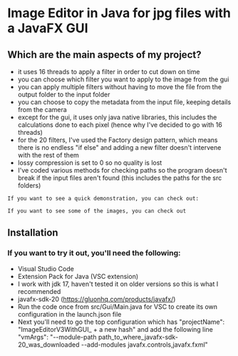 # Image Editor in Java for jpg files with a JavaFX GUI

## Which are the main aspects of my project?

- it uses 16 threads to apply a filter in order to cut down on time
- you can choose which filter you want to apply to the image from the gui
- you can apply multiple filters without having to move the file from the output folder to the input folder
- you can choose to copy the metadata from the input file, keeping details from the camera
- except for the gui, it uses only java native libraries, this includes the calculations done to each pixel (hence why I've decided to go with 16 threads)
- for the 20 filters, I've used the Factory design pattern, which means there is no endless "if else" and adding a new filter doesn't intervene with the rest of them
- lossy compression is set to 0 so no quality is lost
- I've coded various methods for checking paths so the program doesn't break if the input files aren't found (this includes the paths for the src folders)

` If you want to see a quick demonstration, you can check out: `

` If you want to see some of the images, you can check out `

## Installation
### If you want to try it out, you'll need the following:
- Visual Studio Code
- Extension Pack for Java (VSC extension)
- I work with jdk 17, haven't tested it on older versions so this is what I recommended
- javafx-sdk-20 (https://gluonhq.com/products/javafx/) 
- Run the code once from src/Gui/Main.java for VSC to create its own configuration in the launch.json file
- Next you'll need to go the top configuration which has "projectName": "ImageEditorV3WithGUI_ + a new hash" and add the following line
"vmArgs": "--module-path path_to_where_javafx-sdk-20_was_downloaded --add-modules javafx.controls,javafx.fxml"

